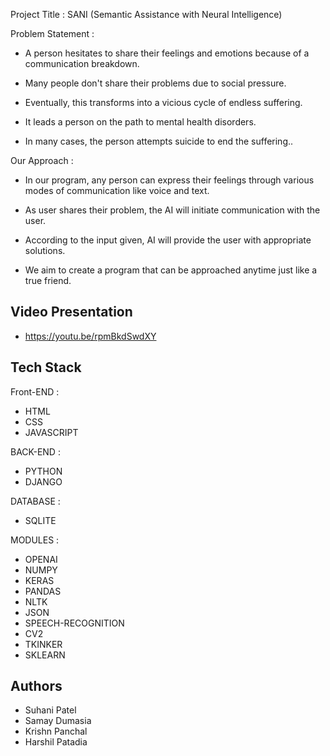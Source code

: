 
Project Title : SANI (Semantic Assistance with Neural Intelligence)

Problem Statement :

- A person hesitates to share their feelings and emotions because of a communication breakdown.

-  Many people don't share their problems due to social pressure.

-  Eventually, this transforms into a vicious cycle of endless suffering. 

-  It leads a person on the path to mental health disorders.

-  In many cases, the person attempts suicide to end the suffering..

Our Approach : 

-  In our program, any person can express their feelings through various modes of communication like voice and text.

-  As user shares their problem, the AI will initiate communication with the user. 

- According to the input given, AI will provide the user with appropriate solutions. 

- We aim to create a program that can be approached anytime just like a true friend.


## Video Presentation
- https://youtu.be/rpmBkdSwdXY



## Tech Stack
Front-END : 

- HTML
- CSS
- JAVASCRIPT

BACK-END : 

- PYTHON
- DJANGO
 
DATABASE : 

- SQLITE

MODULES :

- OPENAI
- NUMPY
- KERAS
- PANDAS
- NLTK
- JSON
- SPEECH-RECOGNITION
- CV2
- TKINKER
- SKLEARN
## Authors

- Suhani Patel
- Samay Dumasia
- Krishn Panchal
- Harshil Patadia

